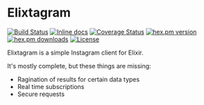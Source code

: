 # Elixtagram

[![Build Status](https://secure.travis-ci.org/zensavona/elixtagram.png?branch=master "Build Status")](http://travis-ci.org/zensavona/elixtagram) [![Inline docs](http://inch-ci.org/github/zensavona/elixtagram.svg)](http://inch-ci.org/github/zensavona/elixtagram) [![Coverage Status](https://coveralls.io/repos/zensavona/elixtagram/badge.png?branch=master)](https://coveralls.io/r/zensavona/elixtagram?branch=master) [![hex.pm version](https://img.shields.io/hexpm/v/elixtagram.svg)](https://hex.pm/packages/elixtagram) [![hex.pm downloads](https://img.shields.io/hexpm/dt/elixtagram.svg)](https://hex.pm/packages/elixtagram) [![License](http://img.shields.io/badge/license-MIT-brightgreen.svg)](http://opensource.org/licenses/MIT)

Elixtagram is a simple Instagram client for Elixir.

It's mostly complete, but these things are missing:

* Ragination of results for certain data types
* Real time subscriptions
* Secure requests
